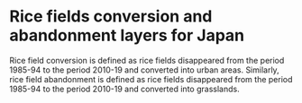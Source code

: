 # Rice fields conversion and abandonment layers for Japan 

Rice field conversion is defined as rice fields disappeared from the period 1985-94 to the period 2010-19 and converted into urban areas. Similarly, rice field abandonment is defined as rice fields disappeared from the period 1985-94 to the period 2010-19 and converted into grasslands.
